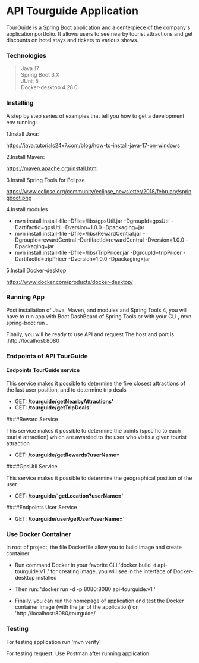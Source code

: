 # API  Tourguide Application

TourGuide is a Spring Boot application and a centerpiece of the company's application portfolio. 
It allows users to see nearby tourist attractions and get discounts on hotel stays and tickets to various shows.

### Technologies

> Java 17  
> Spring Boot 3.X  
> JUnit 5  
> Docker-desktop 4.28.0


### Installing

A step by step series of examples that tell you how to get a development env running:

1.Install Java:

https://java.tutorials24x7.com/blog/how-to-install-java-17-on-windows

2.Install Maven:

https://maven.apache.org/install.html

3.Install Spring Tools for Eclipse

https://www.eclipse.org/community/eclipse_newsletter/2018/february/springboot.php

4.Install modules

- mvn install:install-file -Dfile=/libs/gpsUtil.jar -DgroupId=gpsUtil -DartifactId=gpsUtil -Dversion=1.0.0 -Dpackaging=jar  
- mvn install:install-file -Dfile=/libs/RewardCentral.jar -DgroupId=rewardCentral -DartifactId=rewardCentral -Dversion=1.0.0 -Dpackaging=jar  
- mvn install:install-file -Dfile=/libs/TripPricer.jar -DgroupId=tripPricer -DartifactId=tripPricer -Dversion=1.0.0 -Dpackaging=jar

5.Install Docker-desktop

https://www.docker.com/products/docker-desktop/

### Running App

Post installation of Java, Maven, and modules and Spring Tools 4, you will have to run app  with  Boot DashBoard of Spring Tools 
or with your CLI , mvn spring-boot:run .

Finally, you will be ready to  use API and request 
The host and port is :http://localhost:8080

### Endpoints of API TourGuide

#### Endpoints TourGuide service

This service makes it possible to determine the five closest attractions of the last user position, and to determine  trip deals

- GET: **/tourguide/getNearbyAttractions'**
- GET: **/tourguide/getTripDeals'**

####Reward   Service

This service makes it possible to determine the points (specific to each tourist attraction) which are awarded to the user who visits a given tourist attraction

- GET: **/tourguide/getRewards?userName=<userName>**

####GpsUtil  Service

This service makes it possible to determine the geographical position of the user

- GET: **/tourguide/'getLocation?userName=<userName>'**


####Endpoints  User Service

- GET: **/tourguide/user/getUser?userName=<userName>'**


### Use Docker Container

In root of project, the file Dockerfile allow you to build image and create container 

- Run command Docker in your favorite CLI:'docker build -t api-tourguide:v1 .' for  creating image, you will see in the interface of Docker-desktop installed

- Then run: 'docker run -d -p 8080:8080  api-tourguide:v1 '

- Finally, you can run the homepage of application and test the  Docker container image (with the jar of the application) on 'http://localhost:8080/tourguide/


### Testing

 For testing application run  'mvn verify' 

 For testing request:
 Use Postman after running application


